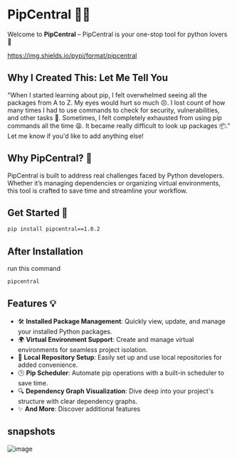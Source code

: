 # PipCentral 🐍🚀

Welcome to **PipCentral** – PipCentral is your one-stop tool for python lovers 🌟  

https://img.shields.io/pypi/format/pipcentral


## Why I Created This: Let Me Tell You
"When I started learning about pip, I felt overwhelmed seeing all the packages from A to Z. My eyes would hurt so much 😣. I lost count of how many times I had to use commands to check for security, vulnerabilities, and other tasks 🔄. Sometimes, I felt completely exhausted from using pip commands all the time 😫. It became really difficult to look up packages 📦."
Let me know if you'd like to add anything else! 

## Why PipCentral? 🤔  
PipCentral is built to address real challenges faced by Python developers. Whether it’s managing dependencies or organizing virtual environments, this tool is crafted to save time and streamline your workflow.  

## Get Started 🚀
```bash
pip install pipcentral==1.0.2
```
## After Installation
run this command

```bash
pipcentral
```

## Features 💡  
- 🛠️ **Installed Package Management**: Quickly view, update, and manage your installed Python packages.  
- 🌍 **Virtual Environment Support**: Create and manage virtual environments for seamless project isolation.  
- 💾 **Local Repository Setup**: Easily set up and use local repositories for added convenience.  
- 🕒 **Pip Scheduler**: Automate pip operations with a built-in scheduler to save time.  
- 🔍 **Dependency Graph Visualization**: Dive deep into your project's structure with clear dependency graphs.
- ✨ **And More**: Discover additional features

## snapshots
![image](https://github.com/user-attachments/assets/ee271d77-3e0e-4f28-bb3f-a9ea8bb11046)
